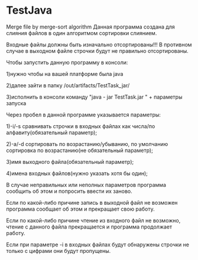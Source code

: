 # TestJava
Merge file by merge-sort algorithm 
Данная программа создана для слияния файлов в один алгоритмом сортировки слиянием.

Входные файлы должны быть изначально отсортированы!!! В противном случае в выходном файле строчки будут не правильно отсортированы.

Чтобы запустить данную программу в консоли:

1)нужно чтобы на вашей платформе была java

2)далее зайти в папку /out/artifacts/TestTask_jar/

3)исполнить в консоли команду "java - jar TestTask.jar " + параметры запуска

Через пробел в данной программе указывается параметры:

1)-i/-s сравнивать строчки в входных файлах как числа/по алфавиту(обязательный параметр);

2)-a/-d сортировать по возрастанию/убыванию, по умолчанию сортировка по возрастанию(не обязательный параметр);

3)имя выходного файла(обязательный параметр);

4)имена входных файлов(нужно указать хотя бы один);

В случае неправильных или неполных параметров программа сообщить об этом и попросить ввести их заново.

Если по какой-либо причине запись в выходной файл не возможен программа сообщает об этом и прекращает свою работу.

Если по какой-либо причине чтение из входного файл не возможно, чтение с данного файла прекращается и программа продолжает работу.

Если при параметре -i в входных файлах будут обнаружены строчки не только с цифрами они будут пропущены.
